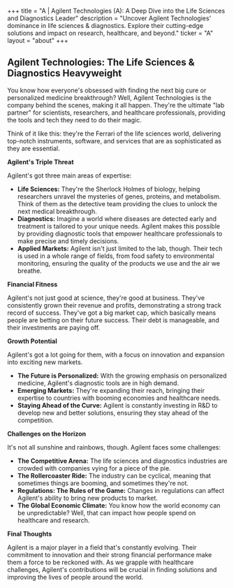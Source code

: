 +++
title = "A |  Agilent Technologies (A):  A Deep Dive into the Life Sciences and Diagnostics Leader"
description = "Uncover Agilent Technologies' dominance in life sciences & diagnostics. Explore their cutting-edge solutions and impact on research, healthcare, and beyond."
ticker = "A"
layout = "about"
+++

        


## Agilent Technologies: The Life Sciences & Diagnostics Heavyweight 

You know how everyone's obsessed with finding the next big cure or personalized medicine breakthrough? Well, Agilent Technologies is the company behind the scenes, making it all happen. They're the ultimate "lab partner" for scientists, researchers, and healthcare professionals, providing the tools and tech they need to do their magic. 

Think of it like this: they're the Ferrari of the life sciences world, delivering top-notch instruments, software, and services that are as sophisticated as they are essential. 

**Agilent's Triple Threat**

Agilent's got three main areas of expertise:

* **Life Sciences:** They're the Sherlock Holmes of biology, helping researchers unravel the mysteries of genes, proteins, and metabolism. Think of them as the detective team providing the clues to unlock the next medical breakthrough.
* **Diagnostics:** Imagine a world where diseases are detected early and treatment is tailored to your unique needs. Agilent makes this possible by providing diagnostic tools that empower healthcare professionals to make precise and timely decisions.
* **Applied Markets:** Agilent isn't just limited to the lab, though. Their tech is used in a whole range of fields, from food safety to environmental monitoring, ensuring the quality of the products we use and the air we breathe.

**Financial Fitness**

Agilent's not just good at science, they're good at business. They've consistently grown their revenue and profits, demonstrating a strong track record of success. They've got a big market cap, which basically means people are betting on their future success. Their debt is manageable, and their investments are paying off.  

**Growth Potential**

Agilent's got a lot going for them, with a focus on innovation and expansion into exciting new markets. 

* **The Future is Personalized:** With the growing emphasis on personalized medicine, Agilent's diagnostic tools are in high demand.
* **Emerging Markets:** They're expanding their reach, bringing their expertise to countries with booming economies and healthcare needs.
* **Staying Ahead of the Curve:** Agilent is constantly investing in R&D to develop new and better solutions, ensuring they stay ahead of the competition.

**Challenges on the Horizon**

It's not all sunshine and rainbows, though. Agilent faces some challenges:

* **The Competitive Arena:** The life sciences and diagnostics industries are crowded with companies vying for a piece of the pie. 
* **The Rollercoaster Ride:**  The industry can be cyclical, meaning that sometimes things are booming, and sometimes they're not.
* **Regulations: The Rules of the Game:** Changes in regulations can affect Agilent's ability to bring new products to market.
* **The Global Economic Climate:** You know how the world economy can be unpredictable? Well, that can impact how people spend on healthcare and research.

**Final Thoughts**

Agilent is a major player in a field that's constantly evolving. Their commitment to innovation and their strong financial performance make them a force to be reckoned with. As we grapple with healthcare challenges, Agilent's contributions will be crucial in finding solutions and improving the lives of people around the world. 

        